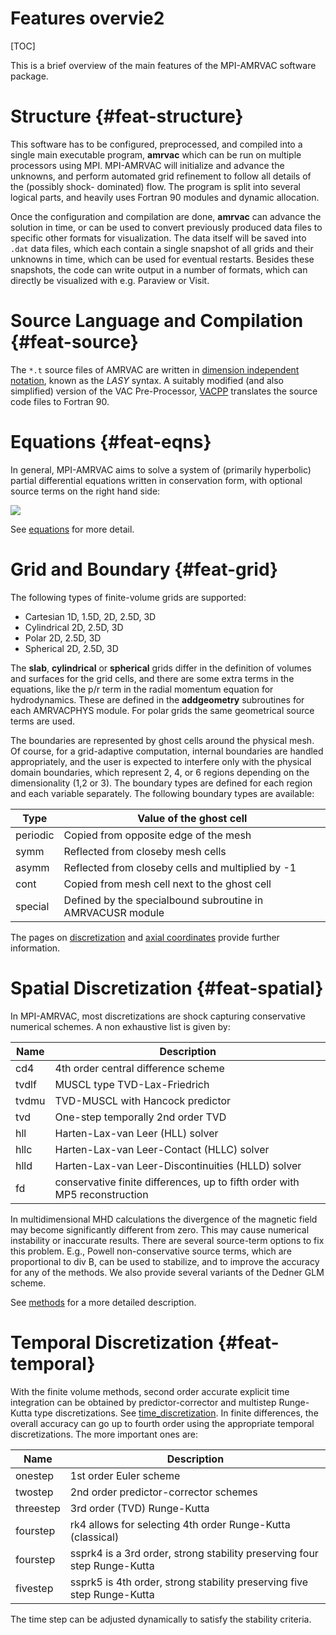  # Features overvie2

[TOC]

This is a brief overview of the main features of the MPI-AMRVAC software
package.

# Structure {#feat-structure}

This software has to be configured, preprocessed, and compiled into a single
main executable program, **amrvac** which can be run on multiple processors
using MPI. MPI-AMRVAC will initialize and advance the unknowns, and perform
automated grid refinement to follow all details of the (possibly shock-
dominated) flow. The program is split into several logical parts, and heavily
uses Fortran 90 modules and dynamic allocation.

Once the configuration and compilation are done, **amrvac** can advance the
solution in time, or can be used to convert previously produced data files to
specific other formats for visualization. The data itself will be saved into
`.dat` data files, which each contain a single snapshot of all grids and their
unknowns in time, which can be used for eventual restarts. Besides these
snapshots, the code can write output in a number of formats, which can directly
be visualized with e.g. Paraview or Visit.

# Source Language and Compilation {#feat-source}

The `*.t` source files of AMRVAC are written in [dimension independent notation](source.md), known as the _LASY_ syntax. A suitably modified (and
also simplified) version of the VAC Pre-Processor, [VACPP](vacpp.md)
translates the source code files to Fortran 90.

# Equations {#feat-eqns}

In general, MPI-AMRVAC aims to solve a system of (primarily hyperbolic)
partial differential equations written in conservation form, with optional
source terms on the right hand side:

![](figmovdir/eq.general.gif)

See [equations](equations.md) for more detail.

# Grid and Boundary {#feat-grid}

The following types of finite-volume grids are supported:

* Cartesian 1D, 1.5D, 2D, 2.5D, 3D
* Cylindrical 2D, 2.5D, 3D
* Polar 2D, 2.5D, 3D
* Spherical 2D, 2.5D, 3D

The **slab**, **cylindrical** or **spherical** grids differ in the definition
of volumes and surfaces for the grid cells, and there are some extra terms in
the equations, like the p/r term in the radial momentum equation for
hydrodynamics. These are defined in the **addgeometry** subroutines for each
AMRVACPHYS module. For polar grids the same geometrical source terms are used.

The boundaries are represented by ghost cells around the physical mesh. Of
course, for a grid-adaptive computation, internal boundaries are handled
appropriately, and the user is expected to interfere only with the physical
domain boundaries, which represent 2, 4, or 6 regions depending on the
dimensionality (1,2 or 3). The boundary types are defined for each region and
each variable separately. The following boundary types are available:

Type | Value of the ghost cell
---|---
periodic | Copied from opposite edge of the mesh
symm | Reflected from closeby mesh cells
asymm | Reflected from closeby cells and multiplied by -1
cont | Copied from mesh cell next to the ghost cell
special | Defined by the specialbound subroutine in AMRVACUSR module

The pages on [discretization](discretization.md) and
[axial coordinates](axial.md) provide further information.

# Spatial Discretization {#feat-spatial}

In MPI-AMRVAC, most discretizations are shock capturing conservative numerical
schemes. A non exhaustive list is given by:

Name | Description
---|---
cd4 | 4th order central difference scheme
tvdlf | MUSCL type TVD-Lax-Friedrich
tvdmu | TVD-MUSCL with Hancock predictor
tvd | One-step temporally 2nd order TVD
hll | Harten-Lax-van Leer (HLL) solver
hllc| Harten-Lax-van Leer-Contact (HLLC) solver
hlld| Harten-Lax-van Leer-Discontinuities (HLLD) solver
fd | conservative finite differences, up to fifth order with MP5 reconstruction

In multidimensional MHD calculations the divergence of the magnetic field may
become significantly different from zero. This may cause numerical instability
or inaccurate results. There are several source-term options to fix this
problem. E.g., Powell non-conservative source terms, which are
proportional to div B, can be used to stabilize, and to improve the
accuracy for any of the methods. We also provide several variants of the
Dedner GLM scheme.

See [methods](methods.md) for a more detailed description.

# Temporal Discretization {#feat-temporal}

With the finite volume methods, second order accurate explicit time
integration can be obtained by predictor-corrector and multistep Runge-Kutta
type discretizations. See [time_discretization](time_discretization.md). In finite differences, the overall accuracy can go up to
fourth order using the appropriate temporal discretizations. The more
important ones are:

Name | Description
---|---
onestep | 1st order Euler scheme
twostep | 2nd order predictor-corrector schemes
threestep | 3rd order (TVD) Runge-Kutta
fourstep | rk4 allows for selecting 4th order Runge-Kutta (classical)
fourstep | ssprk4 is a 3rd order, strong stability preserving four step Runge-Kutta
fivestep | ssprk5 is 4th order, strong stability preserving five step Runge-Kutta

The time step can be adjusted dynamically to satisfy the stability criteria.
